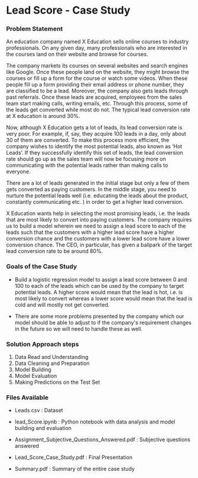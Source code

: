 # Lead Score - Case Study

### Problem Statement

An education company named X Education sells online courses to industry professionals. On any given day, many professionals who are interested in the courses land on their website and browse for courses. 

The company markets its courses on several websites and search engines like Google. Once these people land on the website, they might browse the courses or fill up a form for the course or watch some videos. When these people fill up a form providing their email address or phone number, they are classified to be a lead. Moreover, the company also gets leads through past referrals. Once these leads are acquired, employees from the sales team start making calls, writing emails, etc. Through this process, some of the leads get converted while most do not. The typical lead conversion rate at X education is around 30%. 

Now, although X Education gets a lot of leads, its lead conversion rate is very poor. For example, if, say, they acquire 100 leads in a day, only about 30 of them are converted. To make this process more efficient, the company wishes to identify the most potential leads, also known as ‘Hot Leads’. If they successfully identify this set of leads, the lead conversion rate should go up as the sales team will now be focusing more on communicating with the potential leads rather than making calls to everyone.

There are a lot of leads generated in the initial stage but only a few of them gets converted as paying customers. In the middle stage, you need to nurture the potential leads well (i.e. educating the leads about the product, constantly communicating etc. ) in order to get a higher lead conversion.

X Education wants help in selecting the most promising leads, i.e. the leads that are most likely to convert into paying customers. The company requires us to build a model wherein we need to assign a lead score to each of the leads such that the customers with a higher lead score have a higher conversion chance and the customers with a lower lead score have a lower conversion chance. The CEO, in particular, has given a ballpark of the target lead conversion rate to be around 80%.


### Goals of the Case Study

- Build a logistic regression model to assign a lead score between 0 and 100 to each of the leads which can be used by the company to target potential leads. A higher score would mean that the lead is hot, i.e. is most likely to convert whereas a lower score would mean that the lead is cold and will mostly not get converted.

- There are some more problems presented by the company which our model should be able to adjust to if the company's requirement changes in the future so we will need to handle these as well.


### Solution Approach steps

1. Data Read and Understanding
2. Data Cleaning and Preparation
3. Model Building
4. Model Evaluation
5. Making Predictions on the Test Set

### Files Available

- Leads.csv : Dataset

- lead_Score.ipynb : Python notebook with data analysis and model building and evaluation

- Assignment_Subjective_Questions_Answered.pdf : Subjective questions answered

- Lead_Score_Case_Study.pdf : Final Presentation

- Summary.pdf : Summary of the entire case study